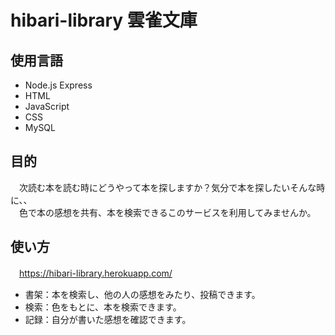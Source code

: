 # hibari-library  雲雀文庫

## 使用言語
 * Node.js Express
 * HTML
 * JavaScript
 * CSS
 * MySQL

## 目的
　次読む本を読む時にどうやって本を探しますか？気分で本を探したいそんな時に、、  
 　色で本の感想を共有、本を検索できるこのサービスを利用してみませんか。

## 使い方
　https://hibari-library.herokuapp.com/
 * 書架：本を検索し、他の人の感想をみたり、投稿できます。
 * 検索：色をもとに、本を検索できます。
 * 記録：自分が書いた感想を確認できます。
